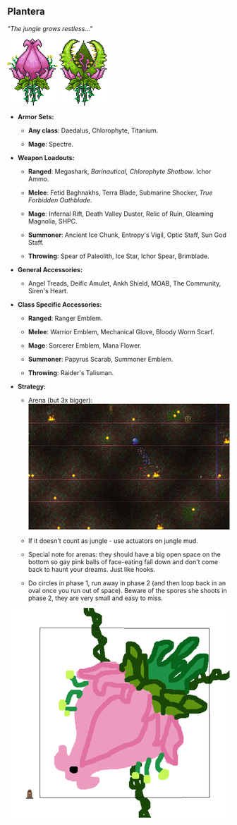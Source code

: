 ## Plantera

*"The jungle grows restless…"*

![image alt text](../public/BMbpD6rCZ1qoniF20u7H2A_img_41.png)
![image alt text](../public/BMbpD6rCZ1qoniF20u7H2A_img_42.png)

* **Armor Sets:**

    * **Any class**: Daedalus, Chlorophyte, Titanium.

    * **Mage**: Spectre.

* **Weapon Loadouts:**

    * **Ranged**: Megashark, *Barinautical, Chlorophyte Shotbow*. Ichor Ammo.

    * **Melee**: Fetid Baghnakhs, Terra Blade, Submarine Shocker, *True Forbidden Oathblade*.

    * **Mage**: Infernal Rift, Death Valley Duster, Relic of Ruin, Gleaming Magnolia, SHPC.

    * **Summoner**: Ancient Ice Chunk, Entropy's Vigil, Optic Staff, Sun God Staff.

    * **Throwing**: Spear of Paleolith, Ice Star, Ichor Spear, Brimblade.

* **General Accessories:**

    * Angel Treads, Deific Amulet, Ankh Shield, MOAB, The Community, Siren's Heart.

* **Class Specific Accessories:**

    * **Ranged**: Ranger Emblem.

    * **Melee**: Warrior Emblem, Mechanical Glove, Bloody Worm Scarf.

    * **Mage**: Sorcerer Emblem, Mana Flower.

    * **Summoner**: Papyrus Scarab, Summoner Emblem.

    * **Throwing**: Raider's Talisman.

* **Strategy:**

    * Arena (but 3x bigger): ![image alt text](../public/BMbpD6rCZ1qoniF20u7H2A_img_43.png)

    * If it doesn't count as jungle - use actuators on jungle mud.

    * Special note for arenas: they should have a big open space on the bottom so gay pink balls of face-eating fall down and don't come back to haunt your dreams. Just like hooks.

    * Do circles in phase 1, run away in phase 2 (and then loop back in an oval once you run out of space). Beware of the spores she shoots in phase 2, they are very small and easy to miss.

![image alt text](../public/Oathblade.gif)
